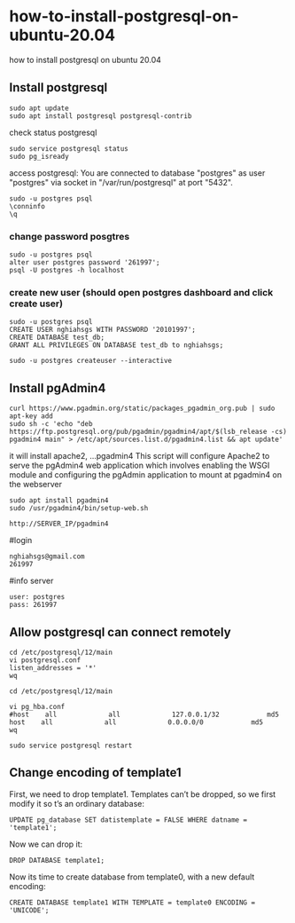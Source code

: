 # how-to-install-postgresql-on-ubuntu-20.04
how to install postgresql on ubuntu 20.04

## Install postgresql

```
sudo apt update
sudo apt install postgresql postgresql-contrib
```

check status postgresql
```
sudo service postgresql status
sudo pg_isready
```

access postgresql: You are connected to database "postgres" as user "postgres" via socket in "/var/run/postgresql" at port "5432".
```
sudo -u postgres psql
\conninfo
\q
```
### change password posgtres
```
sudo -u postgres psql
alter user postgres password '261997';
psql -U postgres -h localhost
```



### create new user (should open postgres dashboard and click create user)
```
sudo -u postgres psql
CREATE USER nghiahsgs WITH PASSWORD '20101997';
CREATE DATABASE test_db;
GRANT ALL PRIVILEGES ON DATABASE test_db to nghiahsgs;
```

```
sudo -u postgres createuser --interactive
```

## Install pgAdmin4
```
curl https://www.pgadmin.org/static/packages_pgadmin_org.pub | sudo apt-key add
sudo sh -c 'echo "deb https://ftp.postgresql.org/pub/pgadmin/pgadmin4/apt/$(lsb_release -cs) pgadmin4 main" > /etc/apt/sources.list.d/pgadmin4.list && apt update'
```
it will install apache2, ...pgadmin4
This script will configure Apache2 to serve the pgAdmin4 web application which involves enabling the WSGI module and configuring the pgAdmin application to mount at pgadmin4 on the webserver 
```
sudo apt install pgadmin4
sudo /usr/pgadmin4/bin/setup-web.sh
```

```
http://SERVER_IP/pgadmin4
```

#login
```
nghiahsgs@gmail.com
261997
```


#info server
```
user: postgres
pass: 261997
```

## Allow postgresql can connect remotely
```
cd /etc/postgresql/12/main
vi postgresql.conf
listen_addresses = '*'
wq
```

```
cd /etc/postgresql/12/main

vi pg_hba.conf
#host    all             all             127.0.0.1/32            md5
host    all             all             0.0.0.0/0            md5
wq
```

```
sudo service postgresql restart
```


## Change encoding of template1
First, we need to drop template1. Templates can’t be dropped, so we first modify it so t’s an ordinary database:
```
UPDATE pg_database SET datistemplate = FALSE WHERE datname = 'template1';
```
Now we can drop it:
```
DROP DATABASE template1;
```

Now its time to create database from template0, with a new default encoding:
```
CREATE DATABASE template1 WITH TEMPLATE = template0 ENCODING = 'UNICODE';
```
